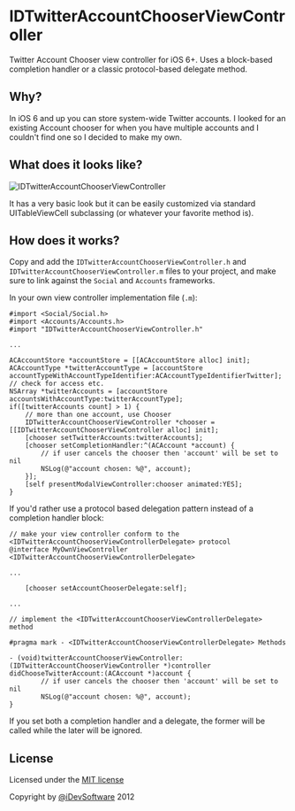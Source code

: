 IDTwitterAccountChooserViewController
=====================================

Twitter Account Chooser view controller for iOS 6+. Uses a block-based completion handler or a classic protocol-based delegate method.

## Why?
In iOS 6 and up you can store system-wide Twitter accounts. I looked for an existing Account chooser for when you have multiple accounts and I couldn't find one so I decided to make my own.

## What does it looks like?
![IDTwitterAccountChooserViewController](https://github.com/downloads/idevsoftware/IDTwitterAccountChooserViewController/screenshot.png)

It has a very basic look but it can be easily customized via standard UITableViewCell subclassing (or whatever your favorite method is).

## How does it works?

Copy and add the ```IDTwitterAccountChooserViewController.h``` and ```IDTwitterAccountChooserViewController.m``` files to your project, and make sure to link against the ```Social``` and ```Accounts``` frameworks.

In your own view controller implementation file (```.m```):

```
#import <Social/Social.h>
#import <Accounts/Accounts.h>
#import "IDTwitterAccountChooserViewController.h"

...

ACAccountStore *accountStore = [[ACAccountStore alloc] init];
ACAccountType *twitterAccountType = [accountStore accountTypeWithAccountTypeIdentifier:ACAccountTypeIdentifierTwitter];
// check for access etc.
NSArray *twitterAccounts = [accountStore accountsWithAccountType:twitterAccountType];
if([twitterAccounts count] > 1) {
	// more than one account, use Chooser
	IDTwitterAccountChooserViewController *chooser = [[IDTwitterAccountChooserViewController alloc] init];
	[chooser setTwitterAccounts:twitterAccounts];
	[chooser setCompletionHandler:^(ACAccount *account) {
		// if user cancels the chooser then 'account' will be set to nil
		NSLog(@"account chosen: %@", account);
	}];
	[self presentModalViewController:chooser animated:YES];
}
```


If you'd rather use a protocol based delegation pattern instead of a completion handler block:

```
// make your view controller conform to the <IDTwitterAccountChooserViewControllerDelegate> protocol
@interface MyOwnViewController <IDTwitterAccountChooserViewControllerDelegate>

...

	[chooser setAccountChooserDelegate:self];

...

// implement the <IDTwitterAccountChooserViewControllerDelegate> method

#pragma mark - <IDTwitterAccountChooserViewControllerDelegate> Methods

- (void)twitterAccountChooserViewController:(IDTwitterAccountChooserViewController *)controller didChooseTwitterAccount:(ACAccount *)account {
		// if user cancels the chooser then 'account' will be set to nil
		NSLog(@"account chosen: %@", account);
}
```

If you set both a completion handler and a delegate, the former will be called while the later will be ignored.

## License

Licensed under the [MIT license](http://www.opensource.org/licenses/mit-license.php)

Copyright by [@iDevSoftware](http://idev.mobi/) 2012
